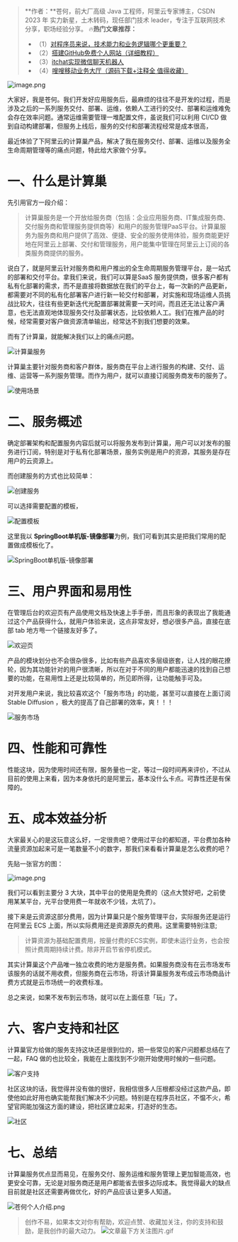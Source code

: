 > **作者：**苍何，前大厂高级 Java 工程师，阿里云专家博主，CSDN 2023 年 实力新星，土木转码，现任部门技术 leader，专注于互联网技术分享，职场经验分享。
> 🔥**热门文章推荐：**
> - （1）[对程序员来说，技术能力和业务逻辑哪个更重要？](https://canghe.blog.csdn.net/article/details/133632205?spm=1001.2014.3001.5502)
> - （2）[搭建GitHub免费个人网站（详细教程）](https://canghe.blog.csdn.net/article/details/95392429?spm=1001.2014.3001.5502)
> - （3）[itchat实现微信聊天机器人](https://canghe.blog.csdn.net/article/details/92232985?spm=1001.2014.3001.5502)
> - （4）[嗖嗖移动业务大厅（源码下载+注释全 值得收藏）](https://canghe.blog.csdn.net/article/details/83204418?spm=1001.2014.3001.5502)


![image.png](https://cdn.nlark.com/yuque/0/2023/png/29495295/1702893347205-c43d1ec4-9757-4afc-834c-ae18ddf00452.png#averageHue=%23e5ded8&clientId=uc5725e9a-d02c-4&from=paste&height=584&id=u10ed84d1&originHeight=1168&originWidth=2202&originalType=binary&ratio=2&rotation=0&showTitle=false&size=1219869&status=done&style=none&taskId=u9aa8ae2f-2b4d-4964-8ebc-d1270b8a205&title=&width=1101)

大家好，我是苍何。我们开发好应用服务后，最麻烦的往往不是开发的过程，而是涉及之后的一系列服务交付、部署、运维，依赖人工进行的交付、部署和运维难免会存在效率问题。通常运维需要管理一堆配置文件，虽说我们可以利用 CI/CD 做到自动构建部署，但服务上线后，服务的交付和部署流程经常是成本很高，

最近体验了下阿里云的计算巢产品，解决了我在服务交付、部署、运维以及服务全生命周期管理等的痛点问题，特此给大家做个分享。

# 一、什么是计算巢
先引用官方一段介绍：
> 计算巢服务是一个开放给服务商（包括：企业应用服务商、IT集成服务商、交付服务商和管理服务提供商等）和用户的服务管理PaaS平台。计算巢服务为服务商和用户提供了高效、便捷、安全的服务使用体验，服务商能更好地在阿里云上部署、交付和管理服务，用户能集中管理在阿里云上订阅的各类服务商提供的服务。


说白了，就是阿里云针对服务商和用户推出的全生命周期服务管理平台，是一站式的部署和交付平台。拿我们来说，我们可以算是SaaS 服务提供商，很多客户都有私有化部署的需求，而不是直接将数据放在我们的平台上，每一次新的产品更新，都需要对不同的私有化部署客户进行新一轮交付和部署，对实施和现场运维人员挑战比较大，往往有些更新迭代光配置部署就需要一天时间，而且还无法让客户满意，也无法直观地体现服务交付及部署状态，比较依赖人工。我们在推产品的时候，经常需要对客户做资源清单输出，经常达不到我们想要的效果。

而有了计算巢，就能解决我们以上的痛点问题。

![计算巢服务](https://cdn.nlark.com/yuque/0/2023/png/29495295/1702889516221-65258dba-ccc6-464f-bbbb-6ee9922b7e1a.png#averageHue=%23e8e2da&clientId=uc5725e9a-d02c-4&from=paste&height=534&id=u2e6f9fa9&originHeight=1068&originWidth=2210&originalType=binary&ratio=2&rotation=0&showTitle=true&size=947686&status=done&style=none&taskId=u5372c083-8b9f-4bd1-bbdc-3fd6f6f2c35&title=%E8%AE%A1%E7%AE%97%E5%B7%A2%E6%9C%8D%E5%8A%A1&width=1105 "计算巢服务")

计算巢主要针对服务商和客户群体，服务商在平台上进行服务的构建、交付、运维、运营等一系列服务管理。而作为用户，就可以直接订阅服务商发布的服务了。

![使用场景](https://cdn.nlark.com/yuque/0/2023/png/29495295/1702890657349-1f71a7c9-b7e3-4795-b53e-46bba6f5bbb0.png#averageHue=%23fcf8f6&clientId=uc5725e9a-d02c-4&from=drop&id=uad84b104&originHeight=291&originWidth=491&originalType=binary&ratio=2&rotation=0&showTitle=true&size=16389&status=done&style=none&taskId=ub7b514e6-2f58-400b-94d0-09fd44adef7&title=%E4%BD%BF%E7%94%A8%E5%9C%BA%E6%99%AF "使用场景")
# 二、服务概述
确定部署架构和配置服务内容后就可以将服务发布到计算巢，用户可以对发布的服务进行订阅，特别是对于私有化部署场景，服务实例是用户的资源，其服务是存在用户的云资源上。

而创建服务的方式也比较简单：

![创建服务](https://cdn.nlark.com/yuque/0/2023/png/29495295/1702891327104-d5d656f2-331e-4a4f-8f43-f64506712d77.png#averageHue=%23f2f2f2&clientId=uc5725e9a-d02c-4&from=paste&height=554&id=uc7263bf5&originHeight=1108&originWidth=2220&originalType=binary&ratio=2&rotation=0&showTitle=true&size=261587&status=done&style=none&taskId=u393b0ec3-0664-4b95-94dc-241667f2c78&title=%E5%88%9B%E5%BB%BA%E6%9C%8D%E5%8A%A1&width=1110 "创建服务")

可以选择需要配置的模板，

![配置模板](https://cdn.nlark.com/yuque/0/2023/png/29495295/1702891413914-ba172ca3-8ae3-4dac-a284-661cc80f639f.png#averageHue=%23f3f1f1&clientId=uc5725e9a-d02c-4&from=paste&height=543&id=u1ccf12c5&originHeight=1086&originWidth=2290&originalType=binary&ratio=2&rotation=0&showTitle=true&size=237888&status=done&style=none&taskId=u60ca9812-1d72-4ff6-a569-94f145868e3&title=%E9%85%8D%E7%BD%AE%E6%A8%A1%E6%9D%BF&width=1145 "配置模板")

这里我以 **SpringBoot单机版-镜像部署**为例，我们可看到其实是把我们常用的配置做成模板化了。

![SpringBoot单机版-镜像部署](https://cdn.nlark.com/yuque/0/2023/png/29495295/1702891484475-bc475b9e-79c0-44ce-b3ba-2b4777769f06.png#averageHue=%23dadad9&clientId=uc5725e9a-d02c-4&from=paste&height=609&id=ub4feac33&originHeight=1218&originWidth=2000&originalType=binary&ratio=2&rotation=0&showTitle=true&size=319092&status=done&style=none&taskId=u91c8e087-694f-4467-8e4a-c6d5f724c81&title=SpringBoot%E5%8D%95%E6%9C%BA%E7%89%88-%E9%95%9C%E5%83%8F%E9%83%A8%E7%BD%B2&width=1000 "SpringBoot单机版-镜像部署")

# 三、用户界面和易用性
在管理后台的欢迎页有产品使用文档及快速上手手册，而且形象的表现出了我能通过这个产品获得什么，就用户体验来说，这点非常友好，想必很多产品，直接在底部 tab 地方甩一个链接友好多了。

![欢迎页](https://cdn.nlark.com/yuque/0/2023/png/29495295/1702891656496-b4b7a068-f216-4ad6-9dca-c0d57c6c6ee1.png#averageHue=%23e9e8e7&clientId=uc5725e9a-d02c-4&from=paste&height=563&id=u295a99d6&originHeight=1126&originWidth=2346&originalType=binary&ratio=2&rotation=0&showTitle=true&size=362414&status=done&style=none&taskId=u3dd19acd-47cf-4e71-bc36-ff9f47eb5f3&title=%E6%AC%A2%E8%BF%8E%E9%A1%B5&width=1173 "欢迎页")

产品的模块划分也不会很杂很多，比如有些产品喜欢多层级嵌套，让人找的眼花撩轮，因为其功能针对的用户很清晰，所以在对于不同的用户都能迅速的找到自己想要的功能，在易用性上还是比较简单的，所见即所得，让功能触手可及。

对开发用户来说，我比较喜欢这个「服务市场」的功能，甚至可以直接在上面订阅 Stable Diffusion ，极大的提高了自己部署的效率，爽！！！

![服务市场](https://cdn.nlark.com/yuque/0/2023/png/29495295/1702892013358-4ea881cc-4d5c-43f9-a928-b8a2e59497e3.png#averageHue=%23f2f1f0&clientId=uc5725e9a-d02c-4&from=paste&height=608&id=u9e719283&originHeight=1216&originWidth=2316&originalType=binary&ratio=2&rotation=0&showTitle=true&size=364032&status=done&style=none&taskId=ua4440e2d-35e1-4fda-a2c2-aa344190c53&title=%E6%9C%8D%E5%8A%A1%E5%B8%82%E5%9C%BA&width=1158 "服务市场")

# 四、性能和可靠性
性能这块，因为使用时间还有限，服务量也一定，等过一段时间再来评价，不过从目前的使用上来看，因为本身依托的是阿里云，基本没什么卡点。可靠性还是有保障的。

# 五、成本效益分析
大家最关心的是这玩意这么好，一定很贵吧？使用过平台的都知道，平台费加各种流量资源加起来可是一笔数量不小的数字，那我们来看看计算巢是怎么收费的吧？

先贴一张官方的图：

![image.png](https://cdn.nlark.com/yuque/0/2023/png/29495295/1702892367497-c4be8faf-e899-4960-9f99-5e21d07500e1.png#averageHue=%23ecebeb&clientId=uc5725e9a-d02c-4&from=paste&height=579&id=uca445977&originHeight=1158&originWidth=1730&originalType=binary&ratio=2&rotation=0&showTitle=false&size=290927&status=done&style=none&taskId=u21ad321c-0c74-4a59-9919-e63764f88e2&title=&width=865)

我们可以看到主要分 3 大块，其中平台的使用是免费的（这点大赞好吧，之前使用某某平台，光平台使用费一年就收不少钱，太坑了）。

接下来是云资源这部分费用，因为计算巢只是个服务管理平台，实际服务还是运行在阿里云 ECS 上面，所以实际费用还是资源原先的费用。这里需要特别注意;
> 计算资源为基础配置费用，按量付费的ECS实例，即使未运行业务，也会按照计费周期持续计费。除非开启节省停机模式。


其实计算巢这个产品唯一独立收费的地方是服务费。如果服务商没有在云市场发布该服务的话就不用收费，但服务商在云市场，将该计算巢服务发布成云市场商品计费方式就是云市场统一的收费标准。

总之来说，如果不发布到云市场，就可以在上面任意「玩」了。

# 六、客户支持和社区
计算巢官方给做的服务支持这块还是很到位的，把一些常见的客户问题都总结在了一起，FAQ 做的也比较全，我能在上面找到不少刚开始使用时候的一些问题。

![客户支持](https://cdn.nlark.com/yuque/0/2023/png/29495295/1702892970682-697f6e82-9add-4515-9493-16dcfdecdc7e.png#averageHue=%23f5f5f5&clientId=uc5725e9a-d02c-4&from=paste&height=569&id=uda9e23d7&originHeight=1138&originWidth=2312&originalType=binary&ratio=2&rotation=0&showTitle=true&size=301937&status=done&style=none&taskId=u15e6da2b-423e-4fce-a842-06fb141c9a7&title=%E5%AE%A2%E6%88%B7%E6%94%AF%E6%8C%81&width=1156 "客户支持")

社区这块的话，我觉得并没有做的很好，我相信很多人压根都没经过这款产品，即使他如此好用也确实能帮我们解决不少问题。特别是在程序员社区，不愠不火，希望官网能加强这方面的建设，把社区建立起来，打造好的生态。

![社区](https://cdn.nlark.com/yuque/0/2023/png/29495295/1702893091162-10c4fbc2-51c9-4e28-8b16-a410ba353e80.png#averageHue=%23e3e3e3&clientId=uc5725e9a-d02c-4&from=paste&height=517&id=u52b514fe&originHeight=1034&originWidth=2320&originalType=binary&ratio=2&rotation=0&showTitle=true&size=952117&status=done&style=none&taskId=u580246b6-ceed-4f5d-b191-4baa45ca085&title=%E7%A4%BE%E5%8C%BA&width=1160 "社区")

# 七、总结
计算巢服务优点显而易见，在服务交付、服务运维和服务管理上更加智能高效，也更安全可靠，无论是对服务商还是用户都能省去很多边际成本。我觉得最大的缺点目前就是社区还需要再做优化，好的产品应该让更多人知道。



![苍何个人介绍.png](https://cdn.nlark.com/yuque/0/2023/png/29495295/1696255868903-dd1f63ce-d8a4-40d3-bb7a-2879c1d331a1.png#averageHue=%23a6bbbd&clientId=ub7322f39-98cc-4&from=ui&id=OdQ7j&originHeight=500&originWidth=900&originalType=binary&ratio=2&rotation=0&showTitle=false&size=445580&status=done&style=none&taskId=uf832e99f-fd09-436e-b42e-f632bd37bb7&title=)

> 创作不易，如果本文对你有帮助，欢迎点赞、收藏加关注，你的支持和鼓励，是我创作的最大动力。
> ![文章最下方关注图片.gif](https://cdn.nlark.com/yuque/0/2023/gif/29495295/1695892885868-ec6c1fdb-e043-40e0-8b57-079a6050abd6.gif#averageHue=%23e6e1e0&clientId=u5e901b1f-45e4-4&from=ui&id=MOI2Q&originHeight=200&originWidth=640&originalType=binary&ratio=2&rotation=0&showTitle=false&size=137992&status=done&style=none&taskId=uc7faaa53-86b7-474a-974a-d55411ced53&title=)


